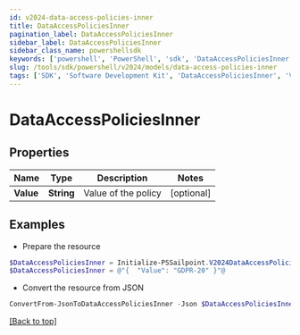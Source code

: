 ```yaml
---
id: v2024-data-access-policies-inner
title: DataAccessPoliciesInner
pagination_label: DataAccessPoliciesInner
sidebar_label: DataAccessPoliciesInner
sidebar_class_name: powershellsdk
keywords: ['powershell', 'PowerShell', 'sdk', 'DataAccessPoliciesInner', 'V2024DataAccessPoliciesInner'] 
slug: /tools/sdk/powershell/v2024/models/data-access-policies-inner
tags: ['SDK', 'Software Development Kit', 'DataAccessPoliciesInner', 'V2024DataAccessPoliciesInner']
---
```



# DataAccessPoliciesInner

## Properties

Name | Type | Description | Notes
------------ | ------------- | ------------- | -------------
**Value** | **String** | Value of the policy | [optional] 

## Examples

- Prepare the resource
```powershell
$DataAccessPoliciesInner = Initialize-PSSailpoint.V2024DataAccessPoliciesInner  -Value GDPR-20
$DataAccessPoliciesInner = @"{  "Value": "GDPR-20" }"@
```

- Convert the resource from JSON
```powershell
ConvertFrom-JsonToDataAccessPoliciesInner -Json $DataAccessPoliciesInner
```


[[Back to top]](#) 

